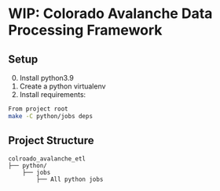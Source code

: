 # WIP: Colorado Avalanche Data Processing Framework

## Setup

0. Install python3.9
1. Create a python virtualenv
2. Install requirements:

```sh
From project root
make -C python/jobs deps 
```

## Project Structure

```
colroado_avalanche_etl
├── python/
    ├── jobs
        ├── All python jobs
```
